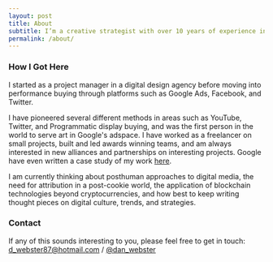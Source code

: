 ```yaml
---
layout: post
title: About
subtitle: I’m a creative strategist with over 10 years of experience in digital media. I mainly work for agencies, but enjoy project based work and have recently undertaken a PhD looking at posthuman marketing processes.
permalink: /about/
---
```

### How I Got Here
I started as a project manager in a digital design agency before moving into performance buying through platforms such as Google Ads, Facebook, and Twitter.

I have pioneered several different methods in areas such as YouTube, Twitter, and Programmatic display buying, and was the first person in the world to serve art in Google's adspace. I have worked as a freelancer on small projects, built and led awards winning teams, and am always interested in new alliances and partnerships on interesting projects. Google have even written a case study of my work [here](https://www.thinkwithgoogle.com/_qs/documents/1313/BT_DBM_GAP_Case_Study.pdf).

I am currently thinking about posthuman approaches to digital media, the need for attribution in a post-cookie world, the application of blockchain technologies beyond cryptocurrencies, and how best to keep writing thought pieces on digital culture, trends, and strategies.

### Contact
If any of this sounds interesting to you, please feel free to get in touch: [d_webster87@hotmail.com](mailto:d_webster87@hotmail.com) / [@dan_webster](https://twitter.com/dan_webster)
